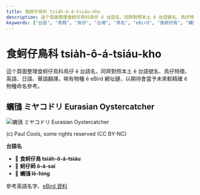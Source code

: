 ```yaml
---
title: 食蚵仔鳥科 tsia̍h-ô-á-tsiáu-kho
description: 這个頁面整理食蚵仔鳥科鳥仔 ê 台語名，同齊對照本土 ê 台語號名、鳥仔特徵、英語、日語、華語翻譯，嘛有物種 ê eBird 網址鏈，以期待會當予未來較精確 ê 物種命名參考。
keywords: ["台語", "鳥類", "鳥仔", "台灣", "鳥名", "eBird", "食蚵仔鳥", "蠣鴴"]
---
```


# 食蚵仔鳥科 tsia̍h-ô-á-tsiáu-kho

這个頁面整理食蚵仔鳥科鳥仔 ê 台語名，同齊對照本土 ê 台語號名、鳥仔特徵、英語、日語、華語翻譯，嘛有物種 ê eBird 網址鏈，以期待會當予未來較精確 ê 物種命名參考。

## 蠣鴴 ミヤコドリ Eurasian Oystercatcher

![蠣鴴 ミヤコドリ Eurasian Oystercatcher](https://inaturalist-open-data.s3.amazonaws.com/photos/1940433/medium.jpg)

(c) Paul Cools, some rights reserved (CC BY-NC)

**台語名**

- 🎯 **食蚵仔鳥 tsia̍h-ô-á-tsiáu**
- 🎯 **蚵仔師 ô-á-sai**
- 🎯 **蠣鴴 lē-hing**

參考英語名字、[eBird 資料](https://ebird.org/species/euroys1)
